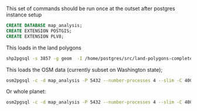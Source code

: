 This set of commands should be run once at the outset after postgres instance setup
```sql
CREATE DATABASE map_analysis;
CREATE EXTENSION POSTGIS;
CREATE EXTENSION PLV8;
```

This loads in the land polygons

```bash
shp2pgsql -s 3857 -g geom  -I /home/postgres/src/land-polygons-complete-3857/land_polygons.shp land_polygons | psql -U postgres -d map_analysis
```

This loads the OSM data (currently subset on Washington state);
```bash
osm2pgsql -c -d map_analysis -P 5432 --number-processes 4 --slim -C 4000 --flat-nodes /usr/osm-cache/flat.nodes /home/postgres/src/washington-latest.osm.pbf
```
Or whole planet:  

```bash
osm2pgsql -c -d map_analysis -P 5432 --number-processes 4 --slim -C 4000 --flat-nodes /usr/osm-cache/flat.nodes /home/postgres/src/washington-latest.osm.pbf
```